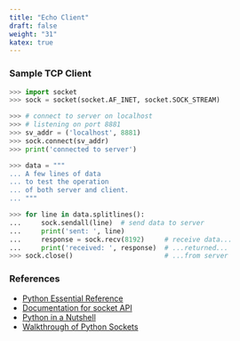 ```yaml
---
title: "Echo Client"
draft: false
weight: "31"
katex: true
---
```


### Sample TCP Client

```python
>>> import socket
>>> sock = socket(socket.AF_INET, socket.SOCK_STREAM)

>>> # connect to server on localhost
>>> # listening on port 8881
>>> sv_addr = ('localhost', 8881)
>>> sock.connect(sv_addr)
>>> print('connected to server')

>>> data = """
... A few lines of data
... to test the operation
... of both server and client.
... """

>>> for line in data.splitlines():
...     sock.sendall(line)  # send data to server
...     print('sent: ', line)
...     response = sock.recv(8192)     # receive data...
...     print('received: ', response)  # ...returned...
>>> sock.close()                       # ...from server
```

### References
- [Python Essential Reference](http://index-of.co.uk/Python/Python%20Essential%20Reference,%20Fourth%20Edition.pdf)
- [Documentation for socket API](https://docs.python.org/3/library/socket.html)
- [Python in a Nutshell](https://www.arp.com/medias/13916546.pdf)
- [Walkthrough of Python Sockets](https://realpython.com/python-sockets/)
